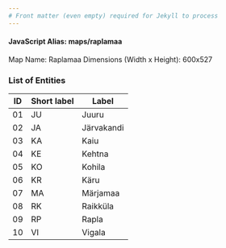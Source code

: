 ```yaml
---
# Front matter (even empty) required for Jekyll to process
---
```


#### JavaScript Alias: maps/raplamaa

Map Name: Raplamaa
Dimensions (Width x Height): 600x527





### List of Entities

ID | Short label | Label
---|---|---|
01|JU|Juuru
02|JA|Järvakandi
03|KA|Kaiu
04|KE|Kehtna
05|KO|Kohila
06|KR|Käru
07|MA|Märjamaa
08|RK|Raikküla
09|RP|Rapla
10|VI|Vigala


